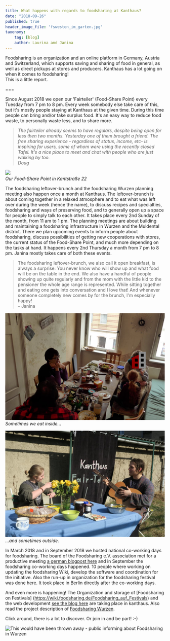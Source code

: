 ```yaml
---
title: What happens with regards to foodsharing at Kanthaus?
date: "2018-09-26"
published: true
header_image_file: 'fswesten_im_garten.jpg'
taxonomy:
    tag: [blog]
    author: Laurina and Janina
---
```


Foodsharing is an organization and an online platform in Germany, Austria and Switzerland, which supports saving and sharing of food in general, as well as direct pickups at stores and producers. Kanthaus has a lot going on when it comes to foodsharing!<br>
This is a little report.

===

Since August 2018 we open our 'Fairteiler' (Food-Share Point) every Tuesday from 7 pm to 8 pm. Every week somebody else take care of this, but it's mostly people staying at Kanthaus at the given time. During this time people can bring and/or take surplus food. It's an easy way to reduce food waste, to personally waste less, and to share more.

>_The fairteiler already seems to have regulars, despite being open for less then two months. Yesterday one of them brought a friend. The free sharing experience - regardless of status, income, etc- is inspiring for users, some of whom were using the recently closed Tafel. It's a nice place to meet and chat with people who are just walking by too.<br>
>Doug_

![](Fairteiler_geöffnet_Schild.jpg)<br>
_Our Food-Share Point in Kantstraße 22_

The foodsharing leftover-brunch and the foodsharing Wurzen planning meeting also happen once a month at Kanthaus. The leftover-brunch is about coming together in a relaxed atmosphere and to eat what was left over during the week (hence the name), to discuss recipes and specialties, foodsharing and ways of preserving food, and to generally open up a space for people to simply talk to each other. It takes place every 2nd Sunday of the month, from 11 am to 1 pm. The planning meetings are about building and maintaining a foodsharing infrastructure in Wurzen and the Muldental district. There we plan upcoming events to inform people about foodsharing, discuss possibilities of getting new cooperations with stores, the current status of the Food-Share Point, and much more depending on the tasks at hand. It happens every 2nd Thursday a month from 7 pm to 8 pm. Janina mostly takes care of both these events.

> The foodsharing leftover-brunch, we also call it open breakfast, is always a surprise: You never know who will show up and what food will be on the table in the end. We also have a handful of people showing up quite regularly and from the mom with the little kid to the pensioner the whole age range is represented. While sitting together and eating one gets into conversation and I love that! And whenever someone completely new comes by for the brunch, I'm especially happy!<br>
> – Janina

![](fsbrunchInside.jpg)<br>
_Sometimes we eat inside..._

![](fsbrunchOutside.jpg)<br>
_...and sometimes outside._

In March 2018 and in September 2018 we hosted national co-working days for foodsharing. The board of the Foodsharing e.V. association met for a productive meeting [a german blogpost here](https://foodsharing.de/?page=blog&sub=read&id=231) 
and in September the foodsharing co-working days happened. 10 people where working on updating the foodsharing Wiki, develop the software and coordination for the initiative. Also the run-up in organization for the foodsharing festival was done here. It took place in Berlin directly after the co-working days.

And even more is happening!
The Organization and storage of [Foodsharing on Festivals] (https://wiki.foodsharing.de/Foodsharing_auf_Festivals) and the web development [see the blog here](https://devblog.foodsharing.de/index.en.html) are taking place in kanthaus.
Also read the project description of [Foodsharing Wurzen](https://kanthaus.online/en/projects/foodsharing).

Click around, there is a lot to discover. Or join in and be part! :-)

![This would have been thrown away - public informing about Foodsharing in Wurzen](Foodsharingöffentlichkeitsarbeit-in-Wurzen.jpg)

